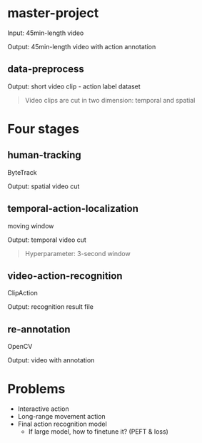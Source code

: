 # master-project

Input: 45min-length video

Output: 45min-length video with action annotation

## data-preprocess

Output: short video clip - action label dataset

> Video clips are cut in two dimension: temporal and spatial

# Four stages

## human-tracking

ByteTrack

Output: spatial video cut

## temporal-action-localization

moving window

Output: temporal video cut

> Hyperparameter: 3-second window

## video-action-recognition

ClipAction

Output: recognition result file

## re-annotation

OpenCV

Output: video with annotation

# Problems

* Interactive action
* Long-range movement action
* Final action recognition model
  * If large model, how to finetune it? (PEFT & loss)